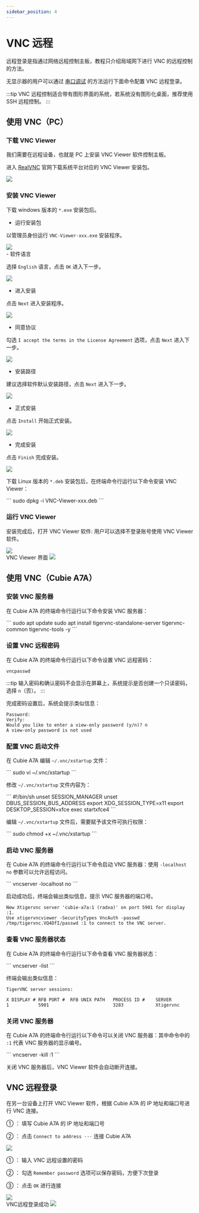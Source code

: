 ```yaml
---
sidebar_position: 4
---
```


# VNC 远程

远程登录是指通过网络远程控制主板，教程只介绍局域网下进行 VNC 的远程控制的方法。

无显示器的用户可以通过 [串口调试](./uart_debug) 的方法运行下面命令配置 VNC 远程登录。

:::tip
VNC 远程控制适合带有图形界面的系统，若系统没有图形化桌面，推荐使用 SSH 远程控制。
:::

## 使用 VNC（PC）

### 下载 VNC Viewer

我们需要在远程设备，也就是 PC 上安装 VNC Viewer 软件控制主板。

进入 [RealVNC](https://www.realvnc.com/en/connect/download/viewer) 官网下载系统平台对应的 VNC Viewer 安装包。

<div style={{textAlign: 'center'}}>
    <img src="/img/rock4/4d/vnc-download.webp" style={{width: '100%', maxWidth: '1200px'}} />
</div>

### 安装 VNC Viewer

<Tabs queryString="install-vnc">

<TabItem value="Windows">

下载 windows 版本的 `*.exe` 安装包后。

- 运行安装包

以管理员身份运行 `VNC-Viewer-xxx.exe` 安装程序。

<div style={{textAlign: 'center'}}>
    <img src="/img/rock4/4d/vnc-windows-install-01.webp" style={{width: '100%', maxWidth: '600px'}} />
</div>
- 软件语言

选择 `English` 语言，点击 `OK` 进入下一步。

<div style={{textAlign: 'center'}}>
    <img src="/img/rock4/4d/vnc-windows-install-02.webp" style={{width: '100%', maxWidth: '300px'}} />
</div>

- 进入安装

点击 `Next` 进入安装程序。

<div style={{textAlign: 'center'}}>
    <img src="/img/rock4/4d/vnc-windows-install-03.webp" style={{width: '100%', maxWidth: '600px'}} />
</div>

- 同意协议

勾选 `I accept the terms in the License Agreement` 选项，点击 `Next` 进入下一步。

<div style={{textAlign: 'center'}}>
    <img src="/img/rock4/4d/vnc-windows-install-04.webp" style={{width: '100%', maxWidth: '600px'}} />
</div>

- 安装路径

建议选择软件默认安装路径，点击 `Next` 进入下一步。

<div style={{textAlign: 'center'}}>
    <img src="/img/rock4/4d/vnc-windows-install-05.webp" style={{width: '100%', maxWidth: '600px'}} />
</div>

- 正式安装

点击 `Install` 开始正式安装。

<div style={{textAlign: 'center'}}>
    <img src="/img/rock4/4d/vnc-windows-install-06.webp" style={{width: '100%', maxWidth: '600px'}} />
</div>

- 完成安装

点击 `Finish` 完成安装。

<div style={{textAlign: 'center'}}>
    <img src="/img/rock4/4d/vnc-windows-install-07.webp" style={{width: '100%', maxWidth: '600px'}} />
</div>

</TabItem>

<TabItem value="Linux">

下载 Linux 版本的 `*.deb` 安装包后，在终端命令行运行以下命令安装 VNC Viewer：

<NewCodeBlock tip="Linux-host$" type="host">
```
sudo dpkg -i VNC-Viewer-xxx.deb
```
</NewCodeBlock>

</TabItem>

</Tabs>

### 运行 VNC Viewer

安装完成后，打开 VNC Viewer 软件: 用户可以选择不登录账号使用 VNC Viewer 软件。

<div style={{textAlign: 'center'}}>
    <img src="/img/rock4/4d/vnc-windows-use-01.webp" style={{width: '100%', maxWidth: '600px'}} />
</div>

<div style={{textAlign: 'center'}}>
VNC Viewer 界面
    <img src="/img/rock4/4d/vnc-windows-use-02.webp" style={{width: '100%', maxWidth: '600px'}} />
</div>

## 使用 VNC（Cubie A7A）

### 安装 VNC 服务器

在 Cubie A7A 的终端命令行运行以下命令安装 VNC 服务器：

<NewCodeBlock tip="radxa@cubie-a7a$" type="device">
```
sudo apt update
sudo apt install tigervnc-standalone-server tigervnc-common tigervnc-tools -y
```
</NewCodeBlock>

### 设置 VNC 远程密码

在 Cubie A7A 的终端命令行运行以下命令设置 VNC 远程密码：
<NewCodeBlock tip="radxa@cubie-a7a$" type="device">

```
vncpasswd
```

</NewCodeBlock>

:::tip
输入密码和确认密码不会显示在屏幕上，系统提示是否创建一个只读密码，选择 `n`（否）。
:::

完成密码设置后，系统会提示类似信息：

```
Password:
Verify:
Would you like to enter a view-only password (y/n)? n
A view-only password is not used
```

### 配置 VNC 启动文件

在 Cubie A7A 编辑 `~/.vnc/xstartup` 文件：

<NewCodeBlock tip="radxa@cubie-a7a$" type="device">
```
sudo vi ~/.vnc/xstartup
```
</NewCodeBlock>

修改 `~/.vnc/xstartup` 文件内容为：

<NewCodeBlock tip="radxa@cubie-a7a$" type="device">
```
#!/bin/sh
unset SESSION_MANAGER
unset DBUS_SESSION_BUS_ADDRESS
export XDG_SESSION_TYPE=x11
export DESKTOP_SESSION=xfce
exec startxfce4
```
</NewCodeBlock>

编辑 `~/.vnc/xstartup` 文件后，需要赋予该文件可执行权限：

<NewCodeBlock tip="radxa@cubie-a7a$" type="device">
```
sudo chmod +x ~/.vnc/xstartup
```
</NewCodeBlock>

### 启动 VNC 服务器

在 Cubie A7A 的终端命令行运行以下命令启动 VNC 服务器：使用 `-localhost no` 参数可以允许远程访问。

<NewCodeBlock tip="radxa@cubie-a7a$" type="device">
```
vncserver -localhost no
```
</NewCodeBlock>

启动成功后，终端会输出类似信息，提示 VNC 服务器的端口号。

```
New Xtigervnc server 'cubie-a7a:1 (radxa)' on port 5901 for display :1.
Use xtigervncviewer -SecurityTypes VncAuth -passwd /tmp/tigervnc.VQ4DfI/passwd :1 to connect to the VNC server.
```

### 查看 VNC 服务器状态

在 Cubie A7A 的终端命令行运行以下命令查看 VNC 服务器状态：

<NewCodeBlock tip="radxa@cubie-a7a$" type="device">
```
vncserver -list
```
</NewCodeBlock>

终端会输出类似信息：

```
TigerVNC server sessions:

X DISPLAY #	RFB PORT #	RFB UNIX PATH	PROCESS ID #	SERVER
1         	5901      	             	3283        	Xtigervnc
```

### 关闭 VNC 服务器

在 Cubie A7A 的终端命令行运行以下命令可以关闭 VNC 服务器：其中命令中的 `:1` 代表 VNC 服务器的显示编号。

<NewCodeBlock tip="radxa@cubie-a7a$" type="device">
```
vncserver -kill :1
```
</NewCodeBlock>

关闭 VNC 服务器后，VNC Viewer 软件会自动断开连接。

## VNC 远程登录

在另一台设备上打开 VNC Viewer 软件，根据 Cubie A7A 的 IP 地址和端口号进行 VNC 连接。

① ： 填写 Cubie A7A 的 IP 地址和端口号

② ： 点击 `Connect to address ···` 连接 Cubie A7A

<div style={{textAlign: 'center'}}>
    <img src="/img/rock4/4d/vnc-connect-01.webp" style={{width: '100%', maxWidth: '1200px'}} />
</div>

① ： 输入 VNC 远程设置的密码

② ： 勾选 `Remember password` 选项可以保存密码，方便下次登录

③ ： 点击 `OK` 进行连接

<div style={{textAlign: 'center'}}>
    <img src="/img/rock4/4d/vnc-connect-02.webp" style={{width: '100%', maxWidth: '1200px'}} />
</div>

<div style={{textAlign: 'center'}}>
VNC远程登录成功
    <img src="/img/cubie/a7a/a7a-vnc.webp" style={{width: '100%', maxWidth: '1200px'}} />
</div>
